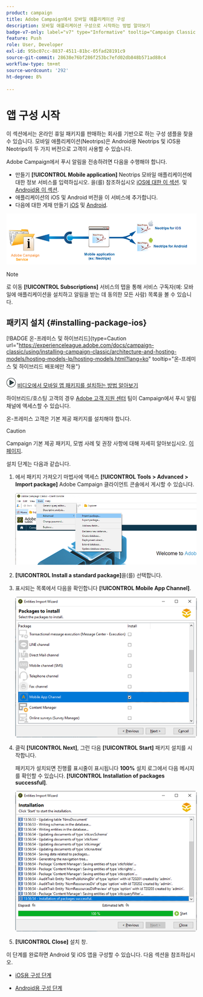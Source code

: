 ```yaml
---
product: campaign
title: Adobe Campaign에서 모바일 애플리케이션 구성
description: 모바일 애플리케이션 구성으로 시작하는 방법 알아보기
badge-v7-only: label="v7" type="Informative" tooltip="Campaign Classic v7에만 적용"
feature: Push
role: User, Developer
exl-id: 95bc07cc-8837-4511-81bc-05fad28191c9
source-git-commit: 28638e76bf286f253bc7efd02db848b571ad88c4
workflow-type: tm+mt
source-wordcount: '292'
ht-degree: 8%

---
```


# 앱 구성 시작



이 섹션에서는 온라인 휴일 패키지를 판매하는 회사를 기반으로 하는 구성 샘플을 찾을 수 있습니다. 모바일 애플리케이션(Neotrips)은 Android용 Neotrips 및 iOS용 Neotrips의 두 가지 버전으로 고객이 사용할 수 있습니다.

Adobe Campaign에서 푸시 알림을 전송하려면 다음을 수행해야 합니다.

* 만들기 **[!UICONTROL Mobile application]** Neotrips 모바일 애플리케이션에 대한 정보 서비스를 입력하십시오. 을(를) 참조하십시오 [iOS에 대한 이 섹션](configuring-the-mobile-application.md#configuring-ios-service). 및 [Android용 이 섹션](configuring-the-mobile-application-android.md#configuring-android-service).
* 애플리케이션의 iOS 및 Android 버전을 이 서비스에 추가합니다.
* 다음에 대한 게재 만들기 [iOS](create-notifications-ios.md) 및 [Android](create-notifications-android.md).

![](assets/nmac_service_diagram.png)

>[!NOTE]
>
>로 이동 **[!UICONTROL Subscriptions]** 서비스의 탭을 통해 서비스 구독자(예: 모바일에 애플리케이션을 설치하고 알림을 받는 데 동의한 모든 사람) 목록을 볼 수 있습니다.

## 패키지 설치 {#installing-package-ios}

[!BADGE 온-프레미스 및 하이브리드]{type=Caution url="https://experienceleague.adobe.com/docs/campaign-classic/using/installing-campaign-classic/architecture-and-hosting-models/hosting-models-lp/hosting-models.html?lang=ko" tooltip="온-프레미스 및 하이브리드 배포에만 적용"}

![](assets/do-not-localize/how-to-video.png) [비디오에서 모바일 앱 패키지를 설치하는 방법 알아보기](https://experienceleague.adobe.com/docs/campaign-classic-learn/tutorials/sending-messages/push-channel/installing-the-mobile-app-channel.html#sending-messages)

하이브리드/호스팅 고객의 경우 [Adobe 고객 지원 센터](https://helpx.adobe.com/kr/enterprise/admin-guide.html/enterprise/using/support-for-experience-cloud.ug.html) 팀이 Campaign에서 푸시 알림 채널에 액세스할 수 있습니다.

온-프레미스 고객은 기본 제공 패키지를 설치해야 합니다.

>[!CAUTION]
>
>Campaign 기본 제공 패키지, 모범 사례 및 권장 사항에 대해 자세히 알아보십시오. [이 페이지](../../installation/using/installing-campaign-standard-packages.md).

설치 단계는 다음과 같습니다.

1. 에서 패키지 가져오기 마법사에 액세스 **[!UICONTROL Tools > Advanced > Import package]** Adobe Campaign 클라이언트 콘솔에서 게시할 수 있습니다.

   ![](assets/package_ios.png)

1. **[!UICONTROL Install a standard package]**&#x200B;을(를) 선택합니다.

1. 표시되는 목록에서 다음을 확인합니다 **[!UICONTROL Mobile App Channel]**.

   ![](assets/package_ios_2.png)

1. 클릭 **[!UICONTROL Next]**, 그런 다음 **[!UICONTROL Start]** 패키지 설치를 시작합니다.

   패키지가 설치되면 진행률 표시줄이 표시됩니다 **100%** 설치 로그에서 다음 메시지를 확인할 수 있습니다. **[!UICONTROL Installation of packages successful]**.

   ![](assets/package_ios_3.png)

1. **[!UICONTROL Close]** 설치 창.

이 단계를 완료하면 Android 및 iOS 앱을 구성할 수 있습니다.
다음 섹션을 참조하십시오.

* [iOS용 구성 단계](configuring-the-mobile-application.md)

* [Android용 구성 단계](configuring-the-mobile-application-android.md)
